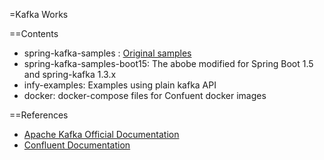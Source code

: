 =Kafka Works

==Contents

- spring-kafka-samples : [Original samples](https://github.com/spring-projects/spring-kafka/tree/master/samples)
- spring-kafka-samples-boot15: The abobe modified for Spring Boot 1.5 and spring-kafka 1.3.x
- infy-examples: Examples using plain kafka API
- docker: docker-compose files for Confuent docker images


==References
- [Apache Kafka Official Documentation](https://kafka.apache.org/documentation/#gettingStarted)
- [Confluent Documentation](https://docs.confluent.io/current/)